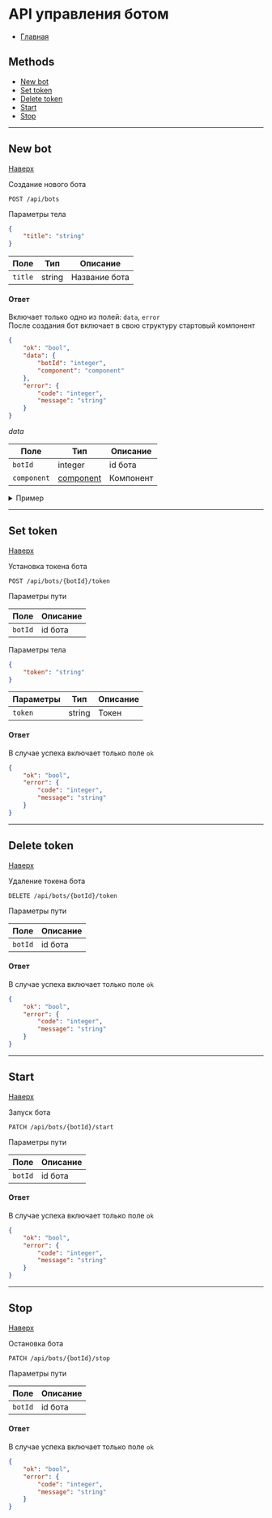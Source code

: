 # API управления ботом

- [Главная](./README.md)

## Methods

- [New bot](#new-bot)
- [Set token](#set-token)
- [Delete token](#delete-token)
- [Start](#start)
- [Stop](#stop)


- - -


## New bot

[Наверх][toup]

Создание нового бота

```plaintext
POST /api/bots
```

Параметры тела

```json
{
    "title": "string"
}
```

Поле    | Тип    | Описание
--------|--------|--------------
`title` | string | Название бота

#### Ответ

Включает только одно из полей: `data`, `error`  
После создания бот включает в свою структуру стартовый компонент

```json
{
    "ok": "bool",
    "data": {
        "botId": "integer",
        "component": "component"
    },
    "error": {
        "code": "integer",
        "message": "string"
    }
}
```

_data_

Поле        | Тип                         | Описание
------------|-----------------------------|----------
`botId`     | integer                     | id бота
`component` | [component][type_component] | Компонент

<details>
    <summary>Пример</summary>
   
`Запрос`

```plaintext
POST /api/bots
```

Тело запроса

```json
{
    "title": "qwerty"
}
```

`Ответ` 

```json
{
    "ok": true,
    "data": {
        "botId": 66,
        "conponent": {
            "id": 1,
            "data": {
                "type": "start",
                "content": []
            },
            "keyboard": {
                "buttons": []
            },
            "commands": [],
            "nextStepId": null,
            "isMain": true,
            "position": {
                "x": 50,
                "y": 50
            }
        }
    }
}
```
</details>


- - -


## Set token

[Наверх][toup]

Установка токена бота

```plaintext
POST /api/bots/{botId}/token
```

Параметры пути

Поле    | Описание
--------|---------
`botId` | id бота

Параметры тела

```json
{
    "token": "string"
}
```

Параметры | Тип    | Описание
----------|--------|---------
`token`   | string | Токен

#### Ответ

В случае успеха включает только поле `ok`

```json
{
    "ok": "bool",
    "error": {
        "code": "integer",
        "message": "string"
    }
}
```


- - -


## Delete token

[Наверх][toup]

Удаление токена бота

```plaintext
DELETE /api/bots/{botId}/token
```

Параметры пути

Поле    | Описание
--------|---------
`botId` | id бота

#### Ответ

В случае успеха включает только поле `ok`

```json
{
    "ok": "bool",
    "error": {
        "code": "integer",
        "message": "string"
    }
}
```


- - -


## Start

[Наверх][toup]

Запуск бота

```plaintext
PATCH /api/bots/{botId}/start
```

Параметры пути

Поле    | Описание
--------|---------
`botId` | id бота

#### Ответ

В случае успеха включает только поле `ok`

```json
{
    "ok": "bool",
    "error": {
        "code": "integer",
        "message": "string"
    }
}
```


- - -


## Stop

[Наверх][toup]

Остановка бота

```plaintext
PATCH /api/bots/{botId}/stop
```

Параметры пути

Поле    | Описание
--------|---------
`botId` | id бота

#### Ответ

В случае успеха включает только поле `ok`

```json
{
    "ok": "bool",
    "error": {
        "code": "integer",
        "message": "string"
    }
}
```

[//]: # (LINKS)
[type_component]: ./objects.md#component
[toup]: #api-управления-ботом 